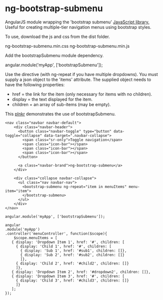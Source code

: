 # ng-bootstrap-submenu

AngularJS module wrapping the 'bootstrap submenu' <a href="http://vsn4ik.github.io/bootstrap-submenu/">JavaScript library.</a>
Useful for creating multiple-tier navigation menus using bootstrap styles.

To use, download the js and css from the dist folder.

ng-bootstrap-submenu.min.css
ng-bootstrap-submenu.min.js

Add the bootstrapSubmenu module dependency.

angular.module('myApp', ['bootstrapSubmenu']);

Use the <bootstrapSubmenu> directive (with ng-repeat if you have multiple dropdowns).  You must supply a json object
	to the 'items' attribute.  The supplied object needs to have the following properties:
	
* href = the link for the item (only necessary for items with no children).
* display = the text displayed for the item.
* children = an array of sub-items (may be empty).
	
This <a href="http://plnkr.co/edit/BUFaUJG7Ftaw5rIhpwj4">plnkr</a> demonstrates the use of bootstrapSubmenu.

	<nav class="navbar navbar-default">
		<div class="navbar-header">
		  <button class="navbar-toggle" type="button" data-toggle="collapse" data-target=".navbar-collapse">
			<span class="sr-only">Toggle navigation</span>
			<span class="icon-bar"></span>
			<span class="icon-bar"></span>
			<span class="icon-bar"></span>
		  </button>

		  <a class="navbar-brand">ng-bootstrap-submenu</a>
		</div>

		<div class="collapse navbar-collapse">
		  <ul class="nav navbar-nav">
			<bootstrap-submenu ng-repeat="item in menuItems" menu-item="item">
			</bootstrap-submenu>
		  </ul>
		</div>
	</nav>
	
	angular.module('myApp', ['bootstrapSubmenu']);

	angular
	.module('myApp')
	.controller('menuController', function($scope){
	 	$scope.menuItems = [
	   { display: 'Dropdown Item 1', href: '#', children: [
		 { display: 'Child 1', href: '#', children: [
		   { display: 'Sub 1', href: '#sub1', children: []},
		   { display: 'Sub 2', href: '#sub2', children: []}
		   ]},
		 { display: 'Child 2', href: '#child2', children: []}
		 ]},
	   { display: 'Dropdown Item 2', href: '#dropdown2', children: []},
	   { display: 'Dropdown Item 3', href: '#', children: [
		 { display: 'Child 3', href: '#child3', children: []}
		 ]}
	   ];
	});